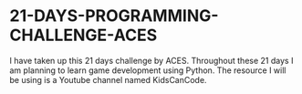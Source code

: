 # 21-DAYS-PROGRAMMING-CHALLENGE-ACES
I have taken up this 21 days challenge by ACES. Throughout these 21 days I am planning to learn game development using Python. The resource I will be using is a Youtube channel named KidsCanCode.
